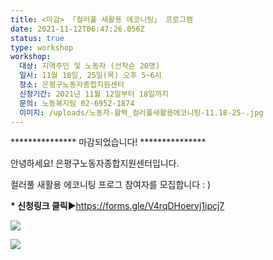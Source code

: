 ```yaml
---
title: <마감> 「컬러풀 새활용 에코니팅」 프로그램
date: 2021-11-12T06:47:26.056Z
status: true
type: workshop
workshop:
  대상: 지역주민 및 노동자 (선착순 20명)
  일시: 11월 18일, 25일(목) 오후 5~6시
  장소: 은평구노동자종합지원센터
  신청기간: 2021년 11월 12일부터 18일까지
  문의: 노동복지팀 02-6952-1874
  이미지: /uploads/노동자-활력_컬러풀새활용에코니팅-11.18-25-.jpg
---
```

\*\*\*\*\*\*\*\*\*\*\*\*\*\*\* 마감되었습니다! \*\*\*\*\*\*\*\*\*\*\*\*\*\*\*

안녕하세요! 은평구노동자종합지원센터입니다. 

컬러풀 새활용 에코니팅 프로그 참여자를 모집합니다 : )

**\* 신청링크 클릭**▶[](<1. https://forms.gle/MdfAxEuKvu3qFNpd9>)https://forms.gle/V4rqDHoervj1ipcj7

![](/uploads/새활용에코니팅프로그램_2.jpg)

![](/uploads/새활용에코니팅프로그램_3.jpg)